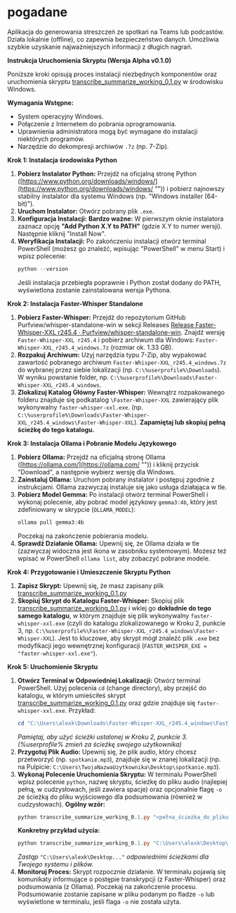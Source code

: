 # pogadane
Aplikacja do generowania streszczeń ze spotkań na Teams lub podcastów. Działa lokalnie (offline), co zapewnia bezpieczeństwo danych. Umożliwia szybkie uzyskanie najważniejszych informacji z długich nagrań.

**Instrukcja Uruchomienia Skryptu (Wersja Alpha v0.1.0)**

Poniższe kroki opisują proces instalacji niezbędnych komponentów oraz uruchomienia skryptu [transcribe\_summarize\_working_0.1.py](https://trello.com/1/cards/680e9725e7a2c73deb932e6e/attachments/680e9748ff33a60390d0556f/download/transcribe_summarize_working_0.1.py "‌") w środowisku Windows.

**Wymagania Wstępne:**

- System operacyjny Windows.
- Połączenie z Internetem do pobrania oprogramowania.
- Uprawnienia administratora mogą być wymagane do instalacji niektórych programów.
- Narzędzie do dekompresji archiwów `.7z` (np. 7-Zip).

**Krok 1: Instalacja środowiska Python**

1. **Pobierz Instalator Python:** Przejdź na oficjalną stronę Python ([https://www.python.org/downloads/windows/](https://www.python.org/downloads/windows/ "‌")) i pobierz najnowszy stabilny instalator dla systemu Windows (np. "Windows installer (64-bit)").
2. **Uruchom Instalator:** Otwórz pobrany plik `.exe`.
3. **Konfiguracja Instalacji:** **Bardzo ważne:** W pierwszym oknie instalatora zaznacz opcję **"Add Python X.Y to PATH"** (gdzie X.Y to numer wersji). Następnie kliknij "Install Now".
4. **Weryfikacja Instalacji:** Po zakończeniu instalacji otwórz terminal PowerShell (możesz go znaleźć, wpisując "PowerShell" w menu Start) i wpisz polecenie:
   ```powershell
   python --version
   ```
    Jeśli instalacja przebiegła poprawnie i Python został dodany do PATH, wyświetlona zostanie zainstalowana wersja Pythona.

**Krok 2: Instalacja Faster-Whisper Standalone**

1. **Pobierz Faster-Whisper:** Przejdź do repozytorium GitHub Purfview/whisper-standalone-win w sekcji Releases [Release Faster-Whisper-XXL r245.4 · Purfview/whisper-standalone-win](https://github.com/Purfview/whisper-standalone-win/releases/tag/Faster-Whisper-XXL "‌"). Znajdź wersję `Faster-Whisper-XXL r245.4` i pobierz archiwum dla Windows: `Faster-Whisper-XXL_r245.4_windows.7z` (rozmiar ok. 1.33 GB).
2. **Rozpakuj Archiwum:** Użyj narzędzia typu 7-Zip, aby wypakować zawartość pobranego archiwum `Faster-Whisper-XXL_r245.4_windows.7z` do wybranej przez siebie lokalizacji (np. `C:\%userprofile%\Downloads`). W wyniku powstanie folder, np. `C:\%userprofile%\Downloads\Faster-Whisper-XXL_r245.4_windows`.
3. **Zlokalizuj Katalog Główny Faster-Whisper:** Wewnątrz rozpakowanego folderu znajduje się podkatalog `\Faster-Whisper-XXL` zawierający plik wykonywalny `faster-whisper-xxl.exe`. (np. `C:\%userprofile%\Downloads\Faster-Whisper-XXL_r245.4_windows\Faster-Whisper-XXL`). **Zapamiętaj lub skopiuj pełną ścieżkę do tego katalogu.**

**Krok 3: Instalacja Ollama i Pobranie Modelu Językowego**

1. **Pobierz Ollama:** Przejdź na oficjalną stronę Ollama ([https://ollama.com/](https://ollama.com/ "‌")) i kliknij przycisk "Download", a następnie wybierz wersję dla Windows.
2. **Zainstaluj Ollama:** Uruchom pobrany instalator i postępuj zgodnie z instrukcjami. Ollama zazwyczaj instaluje się jako usługa działająca w tle.
3. **Pobierz Model Gemma:** Po instalacji otwórz terminal PowerShell i wykonaj polecenie, aby pobrać model językowy `gemma3:4b`, który jest zdefiniowany w skrypcie (`OLLAMA_MODEL`):
   ```powershell
   ollama pull gemma3:4b
   ```
    Poczekaj na zakończenie pobierania modelu.
4. **Sprawdź Działanie Ollama:** Upewnij się, że Ollama działa w tle (zazwyczaj widoczna jest ikona w zasobniku systemowym). Możesz też wpisać w PowerShell `ollama list`, aby zobaczyć pobrane modele.

**Krok 4: Przygotowanie i Umieszczenie Skryptu Python**

1. **Zapisz Skrypt:** Upewnij się, że masz zapisany plik [transcribe\_summarize\_working_0.1.py](https://trello.com/1/cards/680e9725e7a2c73deb932e6e/attachments/680e9748ff33a60390d0556f/download/transcribe_summarize_working_0.1.py "‌")
2. **Skopiuj Skrypt do Katalogu Faster-Whisper:** Skopiuj plik [transcribe\_summarize\_working_0.1.py](https://trello.com/1/cards/680e9725e7a2c73deb932e6e/attachments/680e9748ff33a60390d0556f/download/transcribe_summarize_working_0.1.py "‌") i wklej go **dokładnie do tego samego katalogu**, w którym znajduje się plik wykonywalny `faster-whisper-xxl.exe` (czyli do katalogu zlokalizowanego w Kroku 2, punkcie 3, np. `C:\%userprofile%\Faster-Whisper-XXL_r245.4_windows\Faster-Whisper-XXL`). Jest to kluczowe, aby skrypt mógł znaleźć plik `.exe` bez modyfikacji jego wewnętrznej konfiguracji (`FASTER_WHISPER_EXE = "faster-whisper-xxl.exe"`).

**Krok 5: Uruchomienie Skryptu**

1. **Otwórz Terminal w Odpowiedniej Lokalizacji:** Otwórz terminal PowerShell. Użyj polecenia `cd` (change directory), aby przejść do katalogu, w którym umieściłeś skrypt [transcribe\_summarize\_working_0.1.py](https://trello.com/1/cards/680e9725e7a2c73deb932e6e/attachments/680e9748ff33a60390d0556f/download/transcribe_summarize_working_0.1.py "‌") oraz gdzie znajduje się `faster-whisper-xxl.exe`. Przykład:
   ```powershell
   cd "C:\Users\alexk\Downloads\Faster-Whisper-XXL_r245.4_windows\Faster-Whisper-XXL"
   ```
   _Pamiętaj, aby użyć ścieżki ustalonej w Kroku 2, punkcie 3. (%userprofile% zmień za ścieżkę swojego użytkownika)_
2. **Przygotuj Plik Audio:** Upewnij się, że plik audio, który chcesz przetworzyć (np. `spotkanie.mp3`), znajduje się w znanej lokalizacji (np. na Pulpicie: `C:\Users\TwojaNazwaUzytkownika\Desktop\spotkanie.mp3`).
3. **Wykonaj Polecenie Uruchomienia Skryptu:** W terminalu PowerShell wpisz polecenie `python`, nazwę skryptu, ścieżkę do pliku audio (najlepiej pełną, w cudzysłowach, jeśli zawiera spacje) oraz opcjonalnie flagę `-o` ze ścieżką do pliku wyjściowego dla podsumowania (również w cudzysłowach).
   **Ogólny wzór:**
   ```powershell
   python transcribe_summarize_working_0.1.py "<pełna_ścieżka_do_pliku_audio>" -o "<pełna_ścieżka_do_pliku_z_podsumowaniem.txt>"
   ```
   **Konkretny przykład użycia:**
   ```powershell
   python transcribe_summarize_working_0.1.py "C:\Users\alexk\Desktop\spotkanie.mp3" -o "C:\Users\alexk\Desktop\spotkanie_summary.txt"
   ```
   _Zastąp_ `"C:\Users\alexk\Desktop..."` _odpowiednimi ścieżkami dla Twojego systemu i plików._
4. **Monitoruj Proces:** Skrypt rozpocznie działanie. W terminalu pojawią się komunikaty informujące o postępie transkrypcji (z Faster-Whisper) oraz podsumowania (z Ollama). Poczekaj na zakończenie procesu. Podsumowanie zostanie zapisane w pliku podanym po fladze `-o` lub wyświetlone w terminalu, jeśli flaga `-o` nie została użyta.